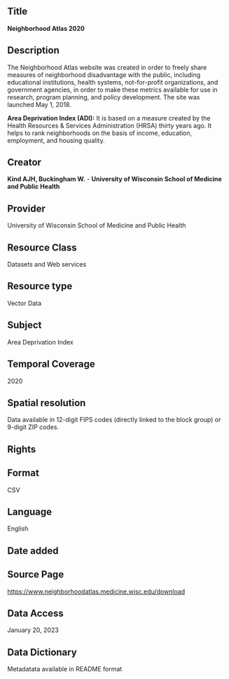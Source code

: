## Title

**Neighborhood Atlas 2020**

## Description
The Neighborhood Atlas website was created in order to freely share measures of neighborhood disadvantage with the public, including educational institutions, health systems, not-for-profit organizations, and government agencies, in order to make these metrics available for use in research, program planning, and policy development. The site was launched May 1, 2018.

**Area Deprivation Index (ADI):** It is based on a measure created by the Health Resources & Services Administration (HRSA) thirty years ago. It helps to rank neighborhoods on the basis of  income, education, employment, and housing quality. 

## Creator
**Kind AJH, Buckingham W.** - **University of Wisconsin School of Medicine and Public Health**

## Provider
University of Wisconsin School of Medicine and Public Health

## Resource Class 
Datasets and Web services

## Resource type 
Vector Data

## Subject
Area Deprivation Index 

## Temporal Coverage
2020

## Spatial resolution
Data available in 12-digit FIPS codes (directly linked to the block group) or 9-digit ZIP codes.

## Rights


## Format
CSV
## Language
English
## Date added

## Source Page
https://www.neighborhoodatlas.medicine.wisc.edu/download

## Data Access
 January 20, 2023

## Data Dictionary
Metadatata available in README format 
